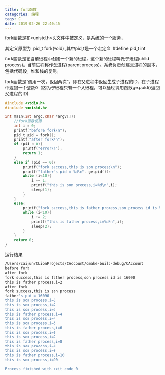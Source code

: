 ```yaml
---
title: fork函数
categories: 编程
tags: C
date: 2019-02-26 22:40:45
---
```


fork函数是在<unistd.h>头文件中被定义，是系统的一个服务，

其定义原型为  pid_t fork(void) ,其中pid_t是一个宏定义  #define pid_t int

fork函数是在当前进程中创建一个新的进程，这个新的进程叫做子进程(child process)。当前进程称作父进程(parent process)。系统负责创建父进程的副本，包括代码段，堆和栈的复制。

fork函数是“调用一次，返回两次”。即在父进程中返回生成子进程的ID，在子进程中返回一个整数0（因为子进程只有一个父进程，可以通过调用函数getppid()返回父进程的ID)

```c
#include <stdio.h>
#include <unistd.h>

int main(int argc,char *argv[]){
    //fork函数使用
    int i = 0;
    printf("before fork\n");
    pid_t pid = fork();
    printf("after fork\n");
    if (pid < 0){
        printf("error\n");
        return 1;
    }
    else if (pid == 0){
        printf("fork success,this is son process\n");
        printf("father's pid = %d\n", getpid());
        while (i<10){
            i += 1;
            printf("this is son process,i=%d\n",i);
            sleep(1);
        }
    }
    else{
        printf("fork success,this is father process,son process id is %d \n",pid);
        while (i<10){
            i += 2;
            printf("this is father process,i=%d\n",i);
            sleep(2);
        }
    }
    return 0;
}
```

运行结果

``` bash
/Users/caijun/CLionProjects/CAccount/cmake-build-debug/CAccount
before fork
after fork
fork success,this is father process,son process id is 16090 
this is father process,i=2
after fork
fork success,this is son process
father's pid = 16090
this is son process,i=1
this is son process,i=2
this is son process,i=3
this is father process,i=4
this is son process,i=4
this is son process,i=5
this is father process,i=6
this is son process,i=6
this is son process,i=7
this is father process,i=8
this is son process,i=8
this is son process,i=9
this is father process,i=10
this is son process,i=10

Process finished with exit code 0
```


